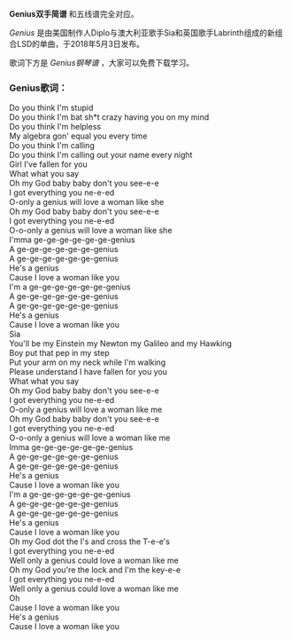 

**Genius双手简谱** 和五线谱完全对应。

_Genius_ 是由美国制作人Diplo与澳大利亚歌手Sia和英国歌手Labrinth组成的新组合LSD的单曲，于2018年5月3日发布。

歌词下方是 _Genius钢琴谱_ ，大家可以免费下载学习。

### Genius歌词：

Do you think I'm stupid  
Do you think I'm bat sh*t crazy having you on my mind  
Do you think I'm helpless  
My algebra gon' equal you every time  
Do you think I'm calling  
Do you think I'm calling out your name every night  
Girl I've fallen for you  
What what you say  
Oh my God baby baby don't you see-e-e  
I got everything you ne-e-ed  
O-only a genius will love a woman like she  
Oh my God baby baby don't you see-e-e  
I got everything you ne-e-ed  
O-o-only a genius will love a woman like she  
I'mma ge-ge-ge-ge-ge-ge-genius  
A ge-ge-ge-ge-ge-ge-genius  
A ge-ge-ge-ge-ge-ge-genius  
He's a genius  
Cause I love a woman like you  
I'm a ge-ge-ge-ge-ge-ge-genius  
A ge-ge-ge-ge-ge-ge-genius  
A ge-ge-ge-ge-ge-ge-genius  
He's a genius  
Cause I love a woman like you  
Sia  
You'll be my Einstein my Newton my Galileo and my Hawking  
Boy put that pep in my step  
Put your arm on my neck while I'm walking  
Please understand I have fallen for you you  
What what you say  
Oh my God baby baby don't you see-e-e  
I got everything you ne-e-ed  
O-only a genius will love a woman like me  
Oh my God baby baby don't you see-e-e  
I got everything you ne-e-ed  
O-o-only a genius will love a woman like me  
Imma ge-ge-ge-ge-ge-ge-genius  
A ge-ge-ge-ge-ge-ge-genius  
A ge-ge-ge-ge-ge-ge-genius  
He's a genius  
Cause I love a woman like you  
I'm a ge-ge-ge-ge-ge-ge-genius  
A ge-ge-ge-ge-ge-ge-genius  
A ge-ge-ge-ge-ge-ge-genius  
He's a genius  
Cause I love a woman like you  
Oh my God dot the I's and cross the T-e-e's  
I got everything you ne-e-ed  
Well only a genius could love a woman like me  
Oh my God you're the lock and I'm the key-e-e  
I got everything you ne-e-ed  
Well only a genius could love a woman like me  
Oh  
Cause I love a woman like you  
He's a genius  
Cause I love a woman like you

